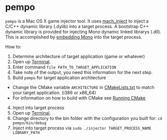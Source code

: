 # pempo

```pempo``` is a Mac OS X game injector tool. It uses [mach_inject](https://github.com/rentzsch/mach_inject) to inject a C/C++ dynamic library (.dylib) into a target process. A bootstrap C++ dynamic library is provided for injecting Mono dynamic linked librarys (.dll). This is accomplished by [embedding Mono](http://www.mono-project.com/docs/advanced/embedding/) into the target process.

How to:

1. Determine architecture of target application (game or whatever)
  1. Open up [Terminal](https://en.wikipedia.org/wiki/Terminal_(OS_X)).
  2. Enter command ```file PATH_TO_TARGET_APPLICATION```
  3. Take note of the output, you need this information for the next step.
2. Build ```pempo``` for target application architecture
  * Change the CMake variable ```ARCHITECTURE``` in [CMakeLists.txt](CMakeLists.txt) to match your target application. (i386 or x86_64)
  * For information on how to build with CMake see [Running CMake](http://www.cmake.org/runningcmake/)
4. Inject into target process
  1. Open up [Terminal](https://en.wikipedia.org/wiki/Terminal_(OS_X)).
  2. Change directory to the bin folder with the configuration you built for: ```cd pempo/bin/debug```
  3. Inject into target process via ```sudo ./injector TARGET_PROCESS_NAME LIBRARY_PATH```
